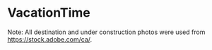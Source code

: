 # VacationTime

Note: All destination and under construction photos were used from https://stock.adobe.com/ca/. 